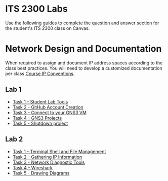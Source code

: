 # ITS 2300 Labs

Use the following guides to complete the question and answer section for the student's ITS 2300 class on Canvas.


# Network Design and Documentation
When required to assign and document IP address spaces according to the class best practices. You will need to develop a customized documentation per class [Course IP Conventions](https://github.com/OHIO-ECT/ECT-Lab-Introduction/blob/main/course_guides/its-4750-course-conventions.md).

## Lab 1
- [Task 1 - Student Lab Tools](../tasks/Task-Student-Lab-Tools.md)
- [Task 2 - GitHub Account Creation](../tasks/Task-GitHub-Account-Creation.md)
- [Task 3 - Connect to your GNS3 VM](../tasks/Task-Connect-to-GNS3-VM.md)
- [Task 4 - GNS3 Projects](../tasks/Task-GNS3-Projects.md)
- [Task 5 - Shutdown project](../tasks/Task-Shutdown-GNS3.md)

## Lab 2
- [Task 1 - Terminal Shell and File Management](../tasks/Task-Terminal-Shell-and-File-Management.md)
- [Task 2 - Gathering IP Information](../tasks/Task-Gathering-IP-Information.md)
- [Task 3 - Network Diagnostic Tools](../tasks/Task-Advanced-Network-Diagnostic-Commands.md)
- [Task 4 - Wireshark](../tasks/Task-Wireshark.md)
- [Task 5 - Drawing Diagrams](../tasks/Task-Drawing-Diagrams.md)
